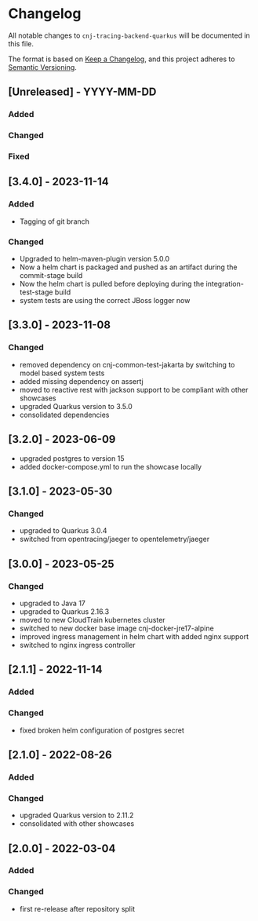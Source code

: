 # Changelog
All notable changes to `cnj-tracing-backend-quarkus` will be documented in this file.

The format is based on [Keep a Changelog](https://keepachangelog.com/en/1.0.0/),
and this project adheres to [Semantic Versioning](https://semver.org/spec/v2.0.0.html).

## [Unreleased] - YYYY-MM-DD
### Added
### Changed
### Fixed

## [3.4.0] - 2023-11-14
### Added
- Tagging of git branch
### Changed
- Upgraded to helm-maven-plugin version 5.0.0
- Now a helm chart is packaged and pushed as an artifact during the commit-stage build
- Now the helm chart is pulled before deploying during the integration-test-stage build
- system tests are using the correct JBoss logger now

## [3.3.0] - 2023-11-08
### Changed
- removed dependency on cnj-common-test-jakarta by switching to model based system tests
- added missing dependency on assertj
- moved to reactive rest with jackson support to be compliant with other showcases
- upgraded Quarkus version to 3.5.0
- consolidated dependencies

## [3.2.0] - 2023-06-09
- upgraded postgres to version 15
- added docker-compose.yml to run the showcase locally

## [3.1.0] - 2023-05-30
### Changed
- upgraded to Quarkus 3.0.4
- switched from opentracing/jaeger to opentelemetry/jaeger

## [3.0.0] - 2023-05-25
### Changed
- upgraded to Java 17
- upgraded to Quarkus 2.16.3
- moved to new CloudTrain kubernetes cluster
- switched to new docker base image cnj-docker-jre17-alpine
- improved ingress management in helm chart with added nginx support
- switched to nginx ingress controller

## [2.1.1] - 2022-11-14
### Added
### Changed
- fixed broken helm configuration of postgres secret

## [2.1.0] - 2022-08-26
### Added
### Changed
- upgraded Quarkus version to 2.11.2
- consolidated with other showcases

## [2.0.0] - 2022-03-04
### Added
### Changed
- first re-release after repository split

